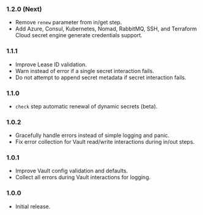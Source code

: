### 1.2.0 (Next)
- Remove `renew` parameter from in/get step.
- Add Azure, Consul, Kubernetes, Nomad, RabbitMQ, SSH, and Terraform Cloud secret engine generate credentials support.

### 1.1.1
- Improve Lease ID validation.
- Warn instead of error if a single secret interaction fails.
- Do not attempt to append secret metadata if secret interaction fails.

### 1.1.0
- `check` step automatic renewal of dynamic secrets (beta).

### 1.0.2
- Gracefully handle errors instead of simple logging and panic.
- Fix error collection for Vault read/write interactions during in/out steps.

### 1.0.1
- Improve Vault config validation and defaults.
- Collect all errors during Vault interactions for logging.

### 1.0.0
- Initial release.
